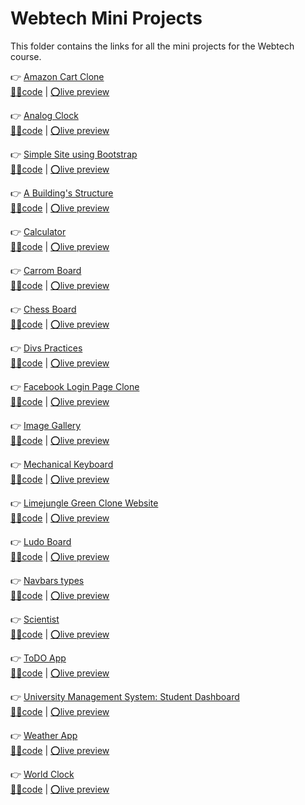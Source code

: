 # Webtech Mini Projects

This folder contains the links for all the mini projects for the Webtech course.

👉 [Amazon Cart Clone](amazon-cart/) \
[👨‍💻code](https://github.com/Alok-Sci/webtech-mini-projects/tree/main/amazon-cart/) | [⭕live preview](https://alok-sci.github.io/webtech-mini-projects/amazon-cart/)

👉 [Analog Clock](analog-clock/) \
[👨‍💻code](https://github.com/Alok-Sci/webtech-mini-projects/tree/main/analog-clock/) | [⭕live preview](https://alok-sci.github.io/webtech-mini-projects/analog-clock/)

👉 [Simple Site using Bootstrap](bootstrap-task/) \
[👨‍💻code](https://github.com/Alok-Sci/webtech-mini-projects/tree/main/bootstrap-task/) | [⭕live preview](https://alok-sci.github.io/webtech-mini-projects/bootstrap-task/)

👉 [A Building's Structure](building/) \
[👨‍💻code](https://github.com/Alok-Sci/webtech-mini-projects/tree/main/building/) | [⭕live preview](https://alok-sci.github.io/webtech-mini-projects/building/)

👉 [Calculator](calculator/) \
[👨‍💻code](https://github.com/Alok-Sci/webtech-mini-projects/tree/main/calculator/) | [⭕live preview](https://alok-sci.github.io/webtech-mini-projects/calculator/)

👉 [Carrom Board](carrom/) \
[👨‍💻code](https://github.com/Alok-Sci/webtech-mini-projects/tree/main/carrom/) | [⭕live preview](https://alok-sci.github.io/webtech-mini-projects/carrom/)

👉 [Chess Board](chess/) \
[👨‍💻code](https://github.com/Alok-Sci/webtech-mini-projects/tree/main/chess/) | [⭕live preview](https://alok-sci.github.io/webtech-mini-projects/chess/)

👉 [Divs Practices](divs/) \
[👨‍💻code](https://github.com/Alok-Sci/webtech-mini-projects/tree/main/divs/) | [⭕live preview](https://alok-sci.github.io/webtech-mini-projects/divs/)

👉 [Facebook Login Page Clone](facebook-login/) \
[👨‍💻code](https://github.com/Alok-Sci/webtech-mini-projects/tree/main/facebook-login/) | [⭕live preview](https://alok-sci.github.io/webtech-mini-projects/facebook-login/)

👉 [Image Gallery](gallery/) \
[👨‍💻code](https://github.com/Alok-Sci/webtech-mini-projects/tree/main/gallery/) | [⭕live preview](https://alok-sci.github.io/webtech-mini-projects/gallery/)

👉 [Mechanical Keyboard](keyboard/) \
[👨‍💻code](https://github.com/Alok-Sci/webtech-mini-projects/tree/main/keyboard/) | [⭕live preview](https://alok-sci.github.io/webtech-mini-projects/keyboard/)

👉 [Limejungle Green Clone Website](limejungle-green-clone/) \
[👨‍💻code](https://github.com/Alok-Sci/webtech-mini-projects/tree/main/limejungle-green-clone/) | [⭕live preview](https://alok-sci.github.io/webtech-mini-projects/limejungle-green-clone/)

👉 [Ludo Board](ludo/) \
[👨‍💻code](https://github.com/Alok-Sci/webtech-mini-projects/tree/main/ludo/) | [⭕live preview](https://alok-sci.github.io/webtech-mini-projects/ludo/)

👉 [Navbars types](navbars/) \
[👨‍💻code](https://github.com/Alok-Sci/webtech-mini-projects/tree/main/navbars/) | [⭕live preview](https://alok-sci.github.io/webtech-mini-projects/navbars/)

👉 [Scientist](scientist/) \
[👨‍💻code](https://github.com/Alok-Sci/webtech-mini-projects/tree/main/scientist/) | [⭕live preview](https://alok-sci.github.io/webtech-mini-projects/scientist/)

👉 [ToDO App](todo-app/) \
[👨‍💻code](https://github.com/Alok-Sci/webtech-mini-projects/tree/main/todo-app/) | [⭕live preview](https://alok-sci.github.io/webtech-mini-projects/todo-app/)

👉 [University Management System: Student Dashboard](uml/) \
[👨‍💻code](https://github.com/Alok-Sci/webtech-mini-projects/tree/main/uml/) | [⭕live preview](https://alok-sci.github.io/webtech-mini-projects/uml/)

👉 [Weather App](weather-app/) \
[👨‍💻code](https://github.com/Alok-Sci/webtech-mini-projects/tree/main/weather-app/) | [⭕live preview](https://alok-sci.github.io/webtech-mini-projects/weather-app/)

👉 [World Clock](world-clock/) \
[👨‍💻code](https://github.com/Alok-Sci/webtech-mini-projects/tree/main/world-clock/) | [⭕live preview](https://alok-sci.github.io/webtech-mini-projects/world-clock/)

